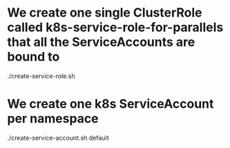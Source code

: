 # We create one single ClusterRole called k8s-service-role-for-parallels that all the ServiceAccounts are bound to
./create-service-role.sh
# We create one k8s ServiceAccount per namespace
./create-service-account.sh default
